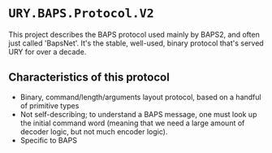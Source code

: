# `URY.BAPS.Protocol.V2`

This project describes the BAPS protocol used mainly by BAPS2, and
often just called 'BapsNet'.  It's the stable, well-used, binary
protocol that's served URY for over a decade.

## Characteristics of this protocol

- Binary, command/length/arguments layout protocol, based on a handful
  of primitive types
- Not self-describing; to understand a BAPS message, one must look up the
  initial command word (meaning that we need a large amount of decoder logic,
  but not much encoder logic).
- Specific to BAPS
